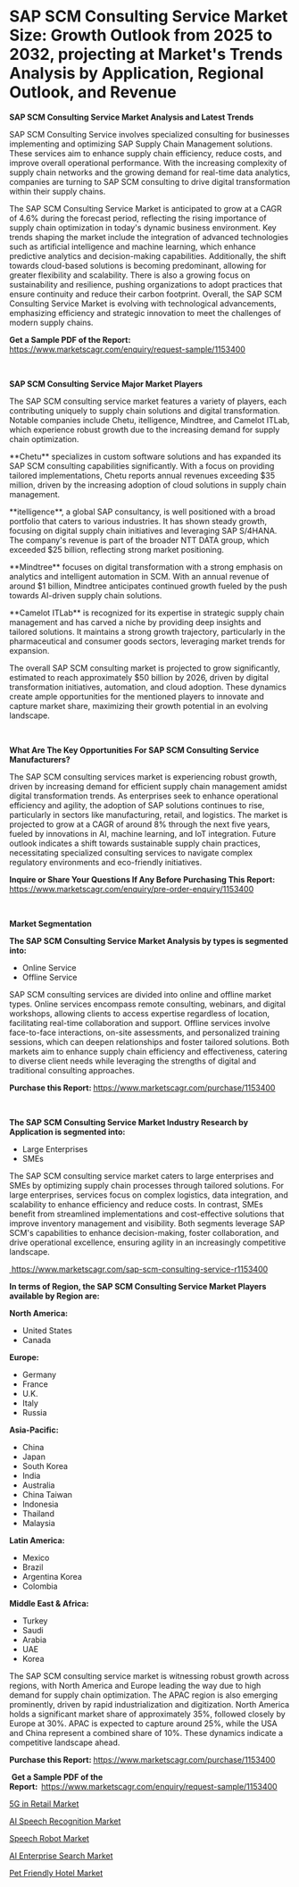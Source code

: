 <p><h1>SAP SCM Consulting Service Market Size: Growth Outlook from 2025 to 2032, projecting at Market's Trends Analysis by Application, Regional Outlook, and Revenue</h1></p><p><strong>SAP SCM Consulting Service Market Analysis and Latest Trends</strong></p>
<p><p>SAP SCM Consulting Service involves specialized consulting for businesses implementing and optimizing SAP Supply Chain Management solutions. These services aim to enhance supply chain efficiency, reduce costs, and improve overall operational performance. With the increasing complexity of supply chain networks and the growing demand for real-time data analytics, companies are turning to SAP SCM consulting to drive digital transformation within their supply chains.</p><p>The SAP SCM Consulting Service Market is anticipated to grow at a CAGR of 4.6% during the forecast period, reflecting the rising importance of supply chain optimization in today's dynamic business environment. Key trends shaping the market include the integration of advanced technologies such as artificial intelligence and machine learning, which enhance predictive analytics and decision-making capabilities. Additionally, the shift towards cloud-based solutions is becoming predominant, allowing for greater flexibility and scalability. There is also a growing focus on sustainability and resilience, pushing organizations to adopt practices that ensure continuity and reduce their carbon footprint. Overall, the SAP SCM Consulting Service Market is evolving with technological advancements, emphasizing efficiency and strategic innovation to meet the challenges of modern supply chains.</p></p>
<p><strong>Get a Sample PDF of the Report:&nbsp;</strong> <a href="https://www.marketscagr.com/enquiry/request-sample/1153400?utm_campaign=2031&utm_medium=2&utm_source=Github&utm_content=ia&utm_term=11032025&utm_id=sap-scm-consulting-service">https://www.marketscagr.com/enquiry/request-sample/1153400</a></p>
<p>&nbsp;</p>
<p><strong>SAP SCM Consulting Service Major Market Players</strong></p>
<p><p>The SAP SCM consulting service market features a variety of players, each contributing uniquely to supply chain solutions and digital transformation. Notable companies include Chetu, itelligence, Mindtree, and Camelot ITLab, which experience robust growth due to the increasing demand for supply chain optimization.</p><p>**Chetu** specializes in custom software solutions and has expanded its SAP SCM consulting capabilities significantly. With a focus on providing tailored implementations, Chetu reports annual revenues exceeding $35 million, driven by the increasing adoption of cloud solutions in supply chain management.</p><p>**itelligence**, a global SAP consultancy, is well positioned with a broad portfolio that caters to various industries. It has shown steady growth, focusing on digital supply chain initiatives and leveraging SAP S/4HANA. The company's revenue is part of the broader NTT DATA group, which exceeded $25 billion, reflecting strong market positioning.</p><p>**Mindtree** focuses on digital transformation with a strong emphasis on analytics and intelligent automation in SCM. With an annual revenue of around $1 billion, Mindtree anticipates continued growth fueled by the push towards AI-driven supply chain solutions.</p><p>**Camelot ITLab** is recognized for its expertise in strategic supply chain management and has carved a niche by providing deep insights and tailored solutions. It maintains a strong growth trajectory, particularly in the pharmaceutical and consumer goods sectors, leveraging market trends for expansion.</p><p>The overall SAP SCM consulting market is projected to grow significantly, estimated to reach approximately $50 billion by 2026, driven by digital transformation initiatives, automation, and cloud adoption. These dynamics create ample opportunities for the mentioned players to innovate and capture market share, maximizing their growth potential in an evolving landscape.</p></p>
<p>&nbsp;</p>
<p><strong>What Are The Key Opportunities For SAP SCM Consulting Service Manufacturers?</strong></p>
<p><p>The SAP SCM consulting services market is experiencing robust growth, driven by increasing demand for efficient supply chain management amidst digital transformation trends. As enterprises seek to enhance operational efficiency and agility, the adoption of SAP solutions continues to rise, particularly in sectors like manufacturing, retail, and logistics. The market is projected to grow at a CAGR of around 8% through the next five years, fueled by innovations in AI, machine learning, and IoT integration. Future outlook indicates a shift towards sustainable supply chain practices, necessitating specialized consulting services to navigate complex regulatory environments and eco-friendly initiatives.</p></p>
<p><strong>Inquire or Share Your Questions If Any Before Purchasing This Report:</strong> <a href="https://www.marketscagr.com/enquiry/pre-order-enquiry/1153400?utm_campaign=2031&utm_medium=2&utm_source=Github&utm_content=ia&utm_term=11032025&utm_id=sap-scm-consulting-service">https://www.marketscagr.com/enquiry/pre-order-enquiry/1153400</a></p>
<p>&nbsp;</p>
<p><strong>Market Segmentation</strong></p>
<p><strong>The SAP SCM Consulting Service Market Analysis by types is segmented into:</strong></p>
<p><ul><li>Online Service</li><li>Offline Service</li></ul></p>
<p><p>SAP SCM consulting services are divided into online and offline market types. Online services encompass remote consulting, webinars, and digital workshops, allowing clients to access expertise regardless of location, facilitating real-time collaboration and support. Offline services involve face-to-face interactions, on-site assessments, and personalized training sessions, which can deepen relationships and foster tailored solutions. Both markets aim to enhance supply chain efficiency and effectiveness, catering to diverse client needs while leveraging the strengths of digital and traditional consulting approaches.</p></p>
<p><strong>Purchase this Report:&nbsp;</strong><a href="https://www.marketscagr.com/purchase/1153400?utm_campaign=2031&utm_medium=2&utm_source=Github&utm_content=ia&utm_term=11032025&utm_id=sap-scm-consulting-service">https://www.marketscagr.com/purchase/1153400</a></p>
<p>&nbsp;</p>
<p><strong>The SAP SCM Consulting Service Market Industry Research by Application is segmented into:</strong></p>
<p><ul><li>Large Enterprises</li><li>SMEs</li></ul></p>
<p><p>The SAP SCM consulting service market caters to large enterprises and SMEs by optimizing supply chain processes through tailored solutions. For large enterprises, services focus on complex logistics, data integration, and scalability to enhance efficiency and reduce costs. In contrast, SMEs benefit from streamlined implementations and cost-effective solutions that improve inventory management and visibility. Both segments leverage SAP SCM's capabilities to enhance decision-making, foster collaboration, and drive operational excellence, ensuring agility in an increasingly competitive landscape.</p></p>
<p><a href="https://www.marketscagr.com/sap-scm-consulting-service-r1153400?utm_campaign=2031&utm_medium=2&utm_source=Github&utm_content=ia&utm_term=11032025&utm_id=sap-scm-consulting-service">&nbsp;https://www.marketscagr.com/sap-scm-consulting-service-r1153400</a></p>
<p><strong>In terms of Region, the SAP SCM Consulting Service Market Players available by Region are:</strong></p>
<p>
    <p> <strong> North America: </strong>
        <ul>
            <li>United States</li>
            <li>Canada</li>
        </ul>
        </p> 
    <p> <strong> Europe: </strong>
        <ul>
            <li>Germany</li>
            <li>France</li>
            <li>U.K.</li>
            <li>Italy</li>
            <li>Russia</li>
        </ul>
        </p> 
    <p> <strong> Asia-Pacific: </strong>
        <ul>
            <li>China</li>
            <li>Japan</li>
            <li>South Korea</li>
            <li>India</li>
            <li>Australia</li>
            <li>China Taiwan</li>
            <li>Indonesia</li>
            <li>Thailand</li>
            <li>Malaysia</li>
        </ul>
        </p> 
    <p> <strong> Latin America: </strong>
        <ul>
            <li>Mexico</li>
            <li>Brazil</li>
            <li>Argentina Korea</li>
            <li>Colombia</li>
        </ul>
        </p> 
    <p> <strong> Middle East & Africa: </strong>
        <ul>
            <li>Turkey</li>
            <li>Saudi</li>
            <li>Arabia</li>
            <li>UAE</li>
            <li>Korea</li>
        </ul>
    </p>
    </p>
<p><p>The SAP SCM consulting service market is witnessing robust growth across regions, with North America and Europe leading the way due to high demand for supply chain optimization. The APAC region is also emerging prominently, driven by rapid industrialization and digitization. North America holds a significant market share of approximately 35%, followed closely by Europe at 30%. APAC is expected to capture around 25%, while the USA and China represent a combined share of 10%. These dynamics indicate a competitive landscape ahead.</p></p>
<p><strong>Purchase this Report: </strong><a href="https://www.marketscagr.com/purchase/1153400?utm_campaign=2031&utm_medium=2&utm_source=Github&utm_content=ia&utm_term=11032025&utm_id=sap-scm-consulting-service">https://www.marketscagr.com/purchase/1153400</a></p>
<p>&nbsp;<strong>Get a Sample PDF of the Report:&nbsp;&nbsp;</strong><a href="https://www.marketscagr.com/enquiry/request-sample/1153400?utm_campaign=2031&utm_medium=2&utm_source=Github&utm_content=ia&utm_term=11032025&utm_id=sap-scm-consulting-service">https://www.marketscagr.com/enquiry/request-sample/1153400</a></p>
<p><strong></strong></p>
<p><p><a href="https://github.com/shroffuhpa/Market-Research-Report-List-1/blob/main/5g-in-retail-market.md?utm_campaign=2031&utm_medium=2&utm_source=Github&utm_content=ia&utm_term=11032025&utm_id=sap-scm-consulting-service">5G in Retail Market</a></p><p><a href="https://github.com/dafertsuria/Market-Research-Report-List-1/blob/main/ai-speech-recognition-market.md?utm_campaign=2031&utm_medium=2&utm_source=Github&utm_content=ia&utm_term=11032025&utm_id=sap-scm-consulting-service">AI Speech Recognition Market</a></p><p><a href="https://github.com/storcweithzg/Market-Research-Report-List-1/blob/main/speech-robot-market.md?utm_campaign=2031&utm_medium=2&utm_source=Github&utm_content=ia&utm_term=11032025&utm_id=sap-scm-consulting-service">Speech Robot Market</a></p><p><a href="https://github.com/seibttullyjh/Market-Research-Report-List-1/blob/main/ai-enterprise-search-market.md?utm_campaign=2031&utm_medium=2&utm_source=Github&utm_content=ia&utm_term=11032025&utm_id=sap-scm-consulting-service">AI Enterprise Search Market</a></p><p><a href="https://github.com/pockettifere14/Market-Research-Report-List-1/blob/main/pet-friendly-hotel-market.md?utm_campaign=2031&utm_medium=2&utm_source=Github&utm_content=ia&utm_term=11032025&utm_id=sap-scm-consulting-service">Pet Friendly Hotel Market</a></p></p>